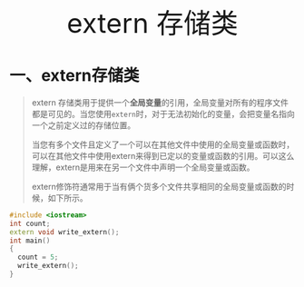 <center><font size=50>extern 存储类</font></center>

# 一、extern存储类

> extern 存储类用于提供一个**全局变量**的引用，全局变量对所有的程序文件都是可见的。当您使用`extern`时，对于无法初始化的变量，会把变量名指向一个之前定义过的存储位置。
>
> 当您有多个文件且定义了一个可以在其他文件中使用的全局变量或函数时，可以在其他文件中使用extern来得到已定以的变量或函数的引用。可以这么理解，extern是用来在另一个文件中声明一个全局变量或函数。
>
> extern修饰符通常用于当有俩个货多个文件共享相同的全局变量或函数的时候，如下所示。

```c++
#include <iostream>
int count;
extern void write_extern();
int main()
{
  count = 5;
  write_extern();
}
```



